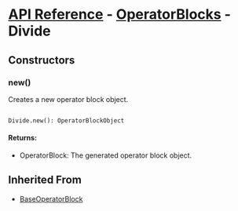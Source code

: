 # [API Reference](../../API.md) - [OperatorBlocks](../OperatorBlocks.md) - Divide

## Constructors

### new()

Creates a new operator block object.

```

Divide.new(): OperatorBlockObject

```

#### Returns:

* OperatorBlock: The generated operator block object.

## Inherited From

* [BaseOperatorBlock](BaseOperatorBlock.md)
